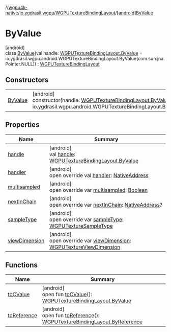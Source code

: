 //[wgpu4k-native](../../../../index.md)/[io.ygdrasil.wgpu](../../index.md)/[WGPUTextureBindingLayout](../index.md)/[[android]ByValue](index.md)

# ByValue

[android]\
class [ByValue](index.md)(val handle: [WGPUTextureBindingLayout.ByValue](../../../io.ygdrasil.wgpu.android/-w-g-p-u-texture-binding-layout/-by-value/index.md) = io.ygdrasil.wgpu.android.WGPUTextureBindingLayout.ByValue(com.sun.jna.Pointer.NULL)) : [WGPUTextureBindingLayout](../index.md)

## Constructors

| | |
|---|---|
| [ByValue](-by-value.md) | [android]<br>constructor(handle: [WGPUTextureBindingLayout.ByValue](../../../io.ygdrasil.wgpu.android/-w-g-p-u-texture-binding-layout/-by-value/index.md) = io.ygdrasil.wgpu.android.WGPUTextureBindingLayout.ByValue(com.sun.jna.Pointer.NULL)) |

## Properties

| Name | Summary |
|---|---|
| [handle](handle.md) | [android]<br>val [handle](handle.md): [WGPUTextureBindingLayout.ByValue](../../../io.ygdrasil.wgpu.android/-w-g-p-u-texture-binding-layout/-by-value/index.md) |
| [handler](handler.md) | [android]<br>open override val [handler](handler.md): [NativeAddress](../../../ffi/-native-address/index.md) |
| [multisampled](multisampled.md) | [android]<br>open override var [multisampled](multisampled.md): [Boolean](https://kotlinlang.org/api/core/kotlin-stdlib/kotlin/-boolean/index.html) |
| [nextInChain](next-in-chain.md) | [android]<br>open override var [nextInChain](next-in-chain.md): [NativeAddress](../../../ffi/-native-address/index.md)? |
| [sampleType](sample-type.md) | [android]<br>open override var [sampleType](sample-type.md): [WGPUTextureSampleType](../../-w-g-p-u-texture-sample-type/index.md) |
| [viewDimension](view-dimension.md) | [android]<br>open override var [viewDimension](view-dimension.md): [WGPUTextureViewDimension](../../-w-g-p-u-texture-view-dimension/index.md) |

## Functions

| Name | Summary |
|---|---|
| [toCValue](../[android]to-c-value.md) | [android]<br>open fun [toCValue](../[android]to-c-value.md)(): [WGPUTextureBindingLayout.ByValue](../../../io.ygdrasil.wgpu.android/-w-g-p-u-texture-binding-layout/-by-value/index.md) |
| [toReference](../to-reference.md) | [android]<br>open fun [toReference](../to-reference.md)(): [WGPUTextureBindingLayout.ByReference](../../../io.ygdrasil.wgpu.android/-w-g-p-u-texture-binding-layout/-by-reference/index.md) |